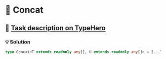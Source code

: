 # 📝 Concat

## 🔗 [Task description on TypeHero](https://typehero.dev/challenge/concat)

### 💡 Solution

```typescript
type Concat<T extends readonly any[], U extends readonly any[]> = [...T, ...U]
```
